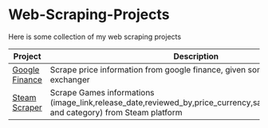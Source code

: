 # Web-Scraping-Projects
Here is some collection of my web scraping projects

| Project | Description |
|---|---|
| [Google Finance](https://github.com/Diakite395/google-finance-scrapring) | Scrape price information from google finance, given some ticker and exchanger |
| [Steam Scraper](https://github.com/Diakite395/Steam-Scraper) | Scrape Games informations (image_link,release_date,reviewed_by,price_currency,sale_priceoriginal_price and category) from Steam platform |
